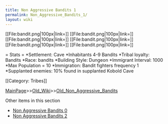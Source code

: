 ```yaml
---
title: Non Aggressive Bandits 1
permalink: Non_Aggressive_Bandits_1/
layout: wiki
---
```

[[File:bandit.png|100px|link=]]
[[File:bandit.png|100px|link=]]
[[File:bandit.png|100px|link=]]
[[File:bandit.png|100px|link=]]
[[File:bandit.png|100px|link=]]
[[File:bandit.png|100px|link=]]

= Stats =
*Settlement: Cave
*Inhabitants 4-9 Bandits
*Tribal loyalty: Bandits
*Race: bandits
*Building Style: Dungeon 
*Immigrant Interval: 1000
*Max Population = 10 
*Immigration: Bandit fighters frequency 1 
*Supplanted enemies: 10% found in supplanted Kobold Cave 

[[Category: Tribes]]

[MainPage](/keeperrl_wiki/ "wikilink")>>[Old_Wiki](/keeperrl_wiki/Old_Wiki "wikilink")>>[Old_Non_Aggressive_Bandits](/keeperrl_wiki/Old_Non_Aggressive_Bandits "wikilink")

Other items in this section
-    [Non Aggressive Bandits 0](/keeperrl_wiki/Non_Aggressive_Bandits_0 "wikilink")
-    [Non Aggressive Bandits 2](/keeperrl_wiki/Non_Aggressive_Bandits_2 "wikilink")
